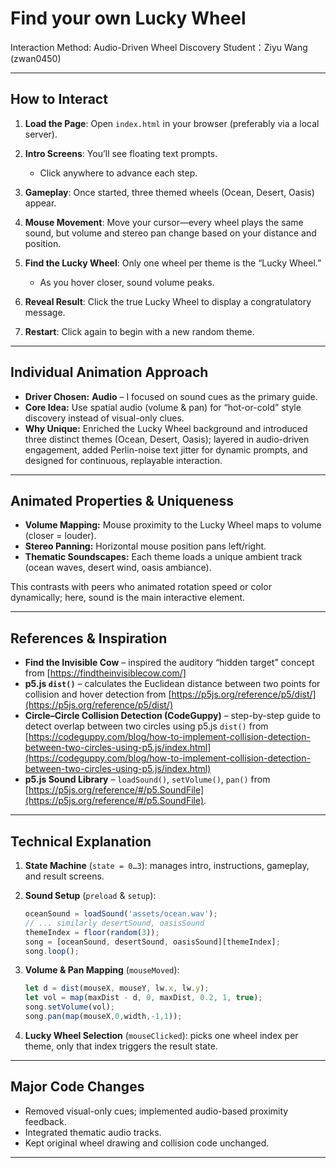 # Find your own Lucky Wheel
Interaction Method: Audio-Driven Wheel Discovery 
Student：Ziyu Wang (zwan0450)

---

## How to Interact

1. **Load the Page**: Open `index.html` in your browser (preferably via a local server).
2. **Intro Screens**: You’ll see floating text prompts.
   * Click anywhere to advance each step.
3. **Gameplay**: Once started, three themed wheels (Ocean, Desert, Oasis) appear.
4. **Mouse Movement**: Move your cursor—every wheel plays the same sound, but volume and stereo pan change based on your distance and position.
5. **Find the Lucky Wheel**: Only one wheel per theme is the “Lucky Wheel.”

   * As you hover closer, sound volume peaks.
6. **Reveal Result**: Click the true Lucky Wheel to display a congratulatory message.
7. **Restart**: Click again to begin with a new random theme.

---

## Individual Animation Approach

* **Driver Chosen:** **Audio** – I focused on sound cues as the primary guide.
* **Core Idea:** Use spatial audio (volume & pan) for “hot-or-cold” style discovery instead of visual-only clues.
* **Why Unique:** Enriched the Lucky Wheel background and introduced three distinct themes (Ocean, Desert, Oasis); layered in audio-driven engagement, added Perlin-noise text jitter for dynamic prompts, and designed for continuous, replayable interaction.


---

## Animated Properties & Uniqueness 

* **Volume Mapping:** Mouse proximity to the Lucky Wheel maps to volume (closer = louder).
* **Stereo Panning:** Horizontal mouse position pans left/right.
* **Thematic Soundscapes:** Each theme loads a unique ambient track (ocean waves, desert wind, oasis ambiance).

This contrasts with peers who animated rotation speed or color dynamically; here, sound is the main interactive element.

---

## References & Inspiration

* **Find the Invisible Cow** – inspired the auditory “hidden target” concept from [https://findtheinvisiblecow.com/]
* **p5.js `dist()`** – calculates the Euclidean distance between two points for collision and hover detection from [https://p5js.org/reference/p5/dist/](https://p5js.org/reference/p5/dist/)  
* **Circle–Circle Collision Detection (CodeGuppy)** – step-by-step guide to detect overlap between two circles using p5.js `dist()` from [https://codeguppy.com/blog/how-to-implement-collision-detection-between-two-circles-using-p5.js/index.html](https://codeguppy.com/blog/how-to-implement-collision-detection-between-two-circles-using-p5.js/index.html)
* **p5.js Sound Library** – `loadSound()`, `setVolume()`, `pan()` from [https://p5js.org/reference/#/p5.SoundFile](https://p5js.org/reference/#/p5.SoundFile).

---

## Technical Explanation

1. **State Machine** (`state = 0…3`): manages intro, instructions, gameplay, and result screens.
2. **Sound Setup** (`preload` & `setup`):

   ```js
   oceanSound = loadSound('assets/ocean.wav');
   // ... similarly desertSound, oasisSound
   themeIndex = floor(random(3));
   song = [oceanSound, desertSound, oasisSound][themeIndex];
   song.loop();
   ```
3. **Volume & Pan Mapping** (`mouseMoved`):

   ```js
   let d = dist(mouseX, mouseY, lw.x, lw.y);
   let vol = map(maxDist - d, 0, maxDist, 0.2, 1, true);
   song.setVolume(vol);
   song.pan(map(mouseX,0,width,-1,1));
   ```
4. **Lucky Wheel Selection** (`mouseClicked`): picks one wheel index per theme, only that index triggers the result state.

---

## Major Code Changes

* Removed visual-only cues; implemented audio-based proximity feedback.
* Integrated thematic audio tracks.
* Kept original wheel drawing and collision code unchanged.

---
